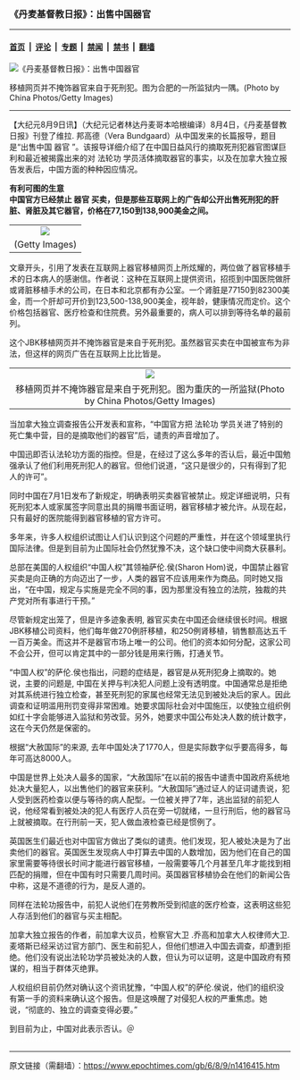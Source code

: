 ### 《丹麦基督教日报》：出售中国器官

---

#### [首页](../../../..?n1416415) &nbsp;|&nbsp; [评论](../../../../../epoch-comment?n1416415) &nbsp;|&nbsp; [专题](../../../../../epoch-special?n1416415) &nbsp;|&nbsp; [禁闻](../../../../../epoch-news?n1416415) &nbsp;|&nbsp; [禁书](../../../../../books?n1416415) &nbsp;|&nbsp; [翻墙](https://github.com/gfw-breaker/nogfw/blob/master/README.md?n1416415)


<div><img alt="《丹麦基督教日报》：出售中国器官" class="attachment-djy_600_400 size-djy_600_400 wp-post-image" src="https://i.epochtimes.com/assets/uploads/2006/08/608090937231528-594x400.jpg"/>
<div class="caption">
 <p>
  移植网页并不掩饰器官来自于死刑犯。图为合肥的一所监狱内一隅。(Photo by China Photos/Getty Images)
 </p>
</div></div><hr/><div class="post_content" id="artbody" itemprop="articleBody">
 <!-- article content begin -->
 <p>
  【大纪元8月9日讯】（大纪元记者林达丹麦哥本哈根编译）8月4日，《丹麦基督教日报》刊登了维拉. 邦高德（Vera Bundgaard）从中国发来的长篇报导，题目是“出售中国
  <ok href="https://www.epochtimes.com/gb/tag/%E5%99%A8%E5%AE%98.html">
   器官
  </ok>
  ”。该报导详细介绍了在中国日益风行的摘取死刑犯器官图谋巨利和最近被揭露出来的对
  <ok href="https://www.epochtimes.com/gb/tag/%E6%B3%95%E8%BD%AE%E5%8A%9F.html">
   法轮功
  </ok>
  学员活体摘取器官的事实，以及在加拿大独立报告发表后，中国方面的种种因应情况。
 </p>
 <p>
  <b>
   有利可图的生意
   <br/>
   中国官方已经禁止
   <ok href="https://www.epochtimes.com/gb/tag/%E5%99%A8%E5%AE%98.html">
    器官
   </ok>
   买卖，但是那些互联网上的广告却公开出售死刑犯的肝脏、肾脏及其它器官，价格在77,150到138,900美金之间。
  </b>
 </p>
 <p>
  <center>
  </center>
 </p>
 <table border="0" cellpadding="3" cellspacing="3">
  <tr>
   <td align="center">
    <ok href="/i6/608091015121528.jpg">
     <img src="/i6/608091015121528--ss.jpg"/>
    </ok>
   </td>
  </tr>
  <tr>
   <td align="center">
    <span class="bn12">
     (Getty Images)
    </span>
   </td>
  </tr>
 </table>
 <p>
 </p>
 <p>
  文章开头，引用了发表在互联网上器官移植网页上所炫耀的，两位做了器官移植手术的日本病人的感谢信。作者说：这种在互联网上提供资讯，招揽到中国医院做肝或肾脏移植手术的公司，在日本和北京都有办公室。一个肾脏是77150到82300美金，而一个肝却可开价到123,500-138,900美金，视年龄，健康情况而定价。这个价格包括器官、医疗检查和住院费。另外最重要的，病人可以排到等待名单的最前列。
 </p>
 <p>
  这个JBK移植网页并不掩饰器官是来自于死刑犯。虽然器官买卖在中国被宣布为非法，但这样的网页广告在互联网上比比皆是。
 </p>
 <p>
  <center>
  </center>
 </p>
 <table border="0" cellpadding="3" cellspacing="3">
  <tr>
   <td align="center">
    <ok href="/i6/608090934111528.jpg">
     <img src="/i6/608090934111528--ss.jpg"/>
    </ok>
   </td>
  </tr>
  <tr>
   <td align="center">
    <span class="bn12">
     移植网页并不掩饰器官是来自于死刑犯。图为重庆的一所监狱(Photo by China Photos/Getty Images)
    </span>
   </td>
  </tr>
 </table>
 <p>
 </p>
 <p>
  当加拿大独立调查报告公开发表和宣称，“中国官方把
  <ok href="https://www.epochtimes.com/gb/tag/%E6%B3%95%E8%BD%AE%E5%8A%9F.html">
   法轮功
  </ok>
  学员关进了特别的死亡集中营，目的是摘取他们的器官”后，谴责的声音增加了。
 </p>
 <p>
  中国迅即否认法轮功方面的指控。但是，在经过了这么多年的否认后，最近中国勉强承认了他们利用死刑犯人的器官。但他们说道，“这只是很少的，只有得到了犯人的许可”。
 </p>
 <p>
  同时中国在7月1日发布了新规定，明确表明买卖器官被禁止。规定详细说明，只有死刑犯本人或家属签字同意出具的捐赠书面证明，器官移植才被允许。从现在起，只有最好的医院能得到器官移植的官方许可。
 </p>
 <p>
  多年来，许多人权组织试图让人们认识到这个问题的严重性，并在这个领域里执行国际法律。但是到目前为止国际社会仍然犹豫不决，这个缺口使中间商大获暴利。
 </p>
 <p>
  总部在美国的人权组织“中国人权”其领袖萨伦.侯(Sharon Hom)说，中国禁止器官买卖是向正确的方向迈出了一步，人类的器官不应该用来作为商品。同时她又指出，“在中国，规定与实施是完全不同的事，因为那里没有独立的法院，独裁的共产党对所有事进行干预。”
 </p>
 <p>
  尽管新规定出笼了，但是许多迹象表明, 器官买卖在中国还会继续很长时间。根据JBK移植公司资料，他们每年做270例肝移植，和250例肾移植，销售额高达五千一百万美金。而这并不是器官市场上唯一的公司。他们的资本如何分配，这家公司不会公开，但可以肯定其中的一部分钱是用来行贿，打通关节。
 </p>
 <p>
  “中国人权”的萨伦.侯也指出，问题的症结是，器官是从死刑犯身上摘取的。她说，主要的问题是, 中国在关押与判决犯人问题上没有透明度。中国通常总是拒绝对其系统进行独立检查，甚至死刑犯的家属也经常无法见到被处决后的家人。因此调查和证明滥用刑罚变得非常困难。她要求国际社会对中国施压，以使独立组织例如红十字会能够进入监狱和劳改营。另外，她要求中国公布处决人数的统计数字，这在今天仍然是保密的。
 </p>
 <p>
  根据“大赦国际”的来源, 去年中国处决了1770人，但是实际数字似乎要高得多，每年可高达8000人。
 </p>
 <p>
  中国是世界上处决人最多的国家，“大赦国际”在以前的报告中谴责中国政府系统地处决大量犯人，以出售他们的器官来获利。“大赦国际”通过证人的证词谴责说，犯人受到医药检查以便与等待的病人配型。一位被关押了7年，逃出监狱的前犯人说，他经常看到被处决的犯人有医疗人员在旁一切就绪，一旦行刑后，他的器官马上就被摘取。在行刑前一天，犯人做血液检查已经是惯例了。
 </p>
 <p>
  英国医生们最近也对中国官方做出了类似的谴责。他们发现，犯人被处决是为了出卖他们的器官。英国医生发现病人中打算去中国的人数增加，因为他们在自己的国家里需要等待很长时间才能进行器官移植，一般需要等几个月甚至几年才能找到相匹配的捐赠，但在中国有时只需要几周时间。英国器官移植协会在他们的新闻公告中称，这是不道德的行为，是反人道的。
 </p>
 <p>
  同样在法轮功报告中，前犯人说他们在劳教所受到彻底的医疗检查，这表明这些犯人存活到他们的器官与买主相配。
 </p>
 <p>
  加拿大独立报告的作者，前加拿大议员，检察官大卫 .乔高和加拿大人权律师大卫.麦塔斯已经采访过官方部门、医生和前犯人，但他们想进入中国去调查，却遭到拒绝。他们没有说出法轮功学员被处决的人数，但认为可以证明，这是中国政府有预谋的，相当于群体灭绝罪。
 </p>
 <p>
  人权组织目前仍然对确认这个资讯犹豫，“中国人权”的萨伦.侯说，他们的组织没有第一手的资料来确认这个报告。但是这唤醒了对侵犯人权的严重焦虑。她说，“彻底的、独立的调查变得必要。”
 </p>
 <p>
  到目前为止，中国对此表示否认。＠
  <br/>
  <font color="#ffffff">
   (http://www.dajiyuan.com)
  </font>
 </p>
 <!-- article content end -->
 <div id="below_article_ad">
 </div>
</div>


---

原文链接（需翻墙）：https://www.epochtimes.com/gb/6/8/9/n1416415.htm